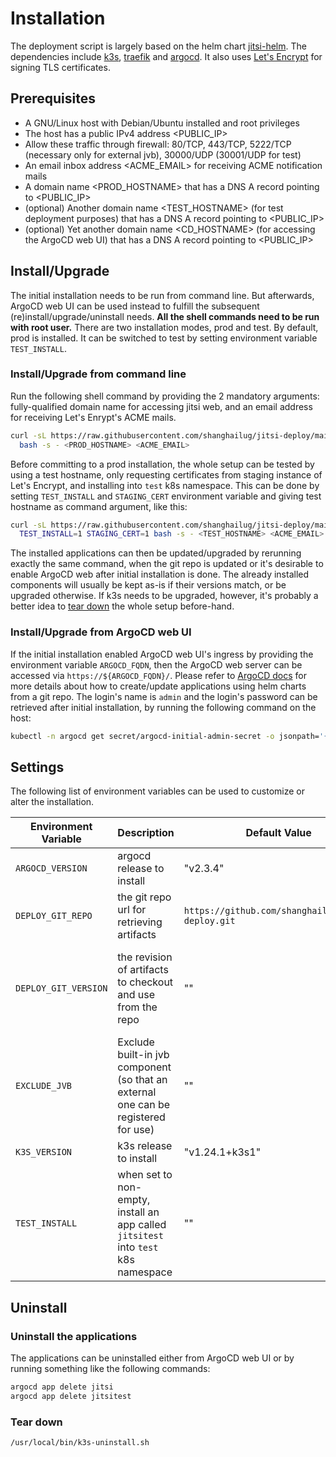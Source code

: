# Installation

The deployment script is largely based on the helm chart [jitsi-helm](https://github.com/jitsi-contrib/jitsi-helm/). The dependencies include [k3s](https://k3s.io/), [traefik](https://traefik.io/) and [argocd](https://argoproj.github.io/). It also uses [Let's Encrypt](https://letsencrypt.org/) for signing TLS certificates. 

## Prerequisites

  * A GNU/Linux host with Debian/Ubuntu installed and root privileges
  * The host has a public IPv4 address <PUBLIC_IP>
  * Allow these traffic through firewall: 80/TCP, 443/TCP, 5222/TCP (necessary only for external jvb), 30000/UDP (30001/UDP for test)
  * An email inbox address <ACME_EMAIL> for receiving ACME notification mails
  * A domain name <PROD_HOSTNAME> that has a DNS A record pointing to <PUBLIC_IP>
  * (optional) Another domain name <TEST_HOSTNAME> (for test deployment purposes) that has a DNS A record pointing to <PUBLIC_IP>
  * (optional) Yet another domain name <CD_HOSTNAME> (for accessing the ArgoCD web UI) that has a DNS A record pointing to <PUBLIC_IP>

## Install/Upgrade

The initial installation needs to be run from command line. But afterwards, ArgoCD web UI can be used instead to fulfill the subsequent (re)install/upgrade/uninstall needs. **All the shell commands need to be run with root user.** There are two installation modes, prod and test. By default, prod is installed. It can be switched to test by setting environment variable `TEST_INSTALL`.

### Install/Upgrade from command line

Run the following shell command by providing the 2 mandatory arguments: fully-qualified domain name for accessing jitsi web, and an email address for receiving Let's Enrypt's ACME mails. 

```bash
curl -sL https://raw.githubusercontent.com/shanghailug/jitsi-deploy/main/deploy_jitsi.sh | 
  bash -s - <PROD_HOSTNAME> <ACME_EMAIL>
```

Before committing to a prod installation, the whole setup can be tested by using a test hostname, only requesting certificates from staging instance of Let's Encrypt, and installing into `test` k8s namespace. This can be done by setting `TEST_INSTALL` and `STAGING_CERT` environment variable and giving test hostname as command argument, like this: 

```bash
curl -sL https://raw.githubusercontent.com/shanghailug/jitsi-deploy/main/deploy_jitsi.sh | 
  TEST_INSTALL=1 STAGING_CERT=1 bash -s - <TEST_HOSTNAME> <ACME_EMAIL>
```

The installed applications can then be updated/upgraded by rerunning exactly the same command, when the git repo is updated or it's desirable to enable ArgoCD web after initial installation is done. The already installed components will usually be kept as-is if their versions match, or be upgraded otherwise. If k3s needs to be upgraded, however, it's probably a better idea to [tear down](#tear-down) the whole setup before-hand. 

### Install/Upgrade from ArgoCD web UI

If the initial installation enabled ArgoCD web UI's ingress by providing the environment variable `ARGOCD_FQDN`, then the ArgoCD web server can be accessed via `https://${ARGOCD_FQDN}/`. 
Please refer to [ArgoCD docs](https://argo-cd.readthedocs.io/en/stable/getting_started/#6-create-an-application-from-a-git-repository) for more details about how to create/update applications using helm charts from a git repo. The login's name is `admin` and the login's password can be retrieved after initial installation, by running the following command on the host: 

```bash
kubectl -n argocd get secret/argocd-initial-admin-secret -o jsonpath='{ .data.password }' | base64 -d
```

## Settings

The following list of environment variables can be used to customize or alter the installation. 

Environment Variable | Description | Default Value | Default behaviour
--- | --- | --- | ---
`ARGOCD_VERSION` | argocd release to install | "v2.3.4" | 
`DEPLOY_GIT_REPO` | the git repo url for retrieving artifacts | `https://github.com/shanghailug/jitsi-deploy.git` |
`DEPLOY_GIT_VERSION` | the revision of artifacts to checkout and use from the repo | "" | use the default branch when git repo is cloned locally
`EXCLUDE_JVB` | Exclude built-in jvb component (so that an external one can be registered for use) | "" | include jvb
`K3S_VERSION` | k3s release to install | "v1.24.1+k3s1" | 
`TEST_INSTALL` | when set to non-empty, install an app called `jitsitest` into `test` k8s namespace | "" | install an app called `jitsi` into `prod` k8s namespace


## Uninstall

### Uninstall the applications

The applications can be uninstalled either from ArgoCD web UI or by running something like the following commands: 

```bash
argocd app delete jitsi
argocd app delete jitsitest
```

### Tear down

```bash
/usr/local/bin/k3s-uninstall.sh
```
